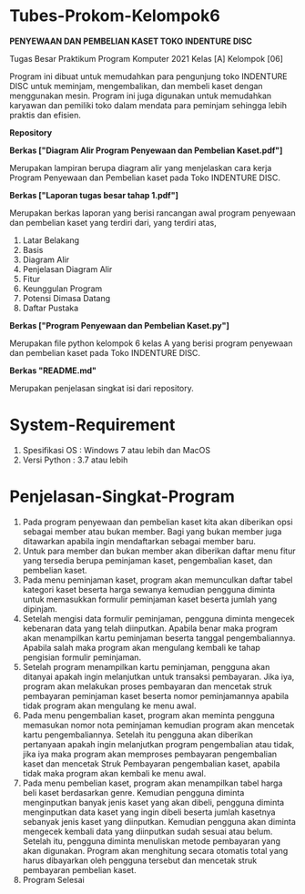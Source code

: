 # Tubes-Prokom-Kelompok6
**PENYEWAAN DAN PEMBELIAN KASET TOKO INDENTURE DISC**

Tugas Besar Praktikum Program Komputer 2021 Kelas [A]
Kelompok [06]

Program ini dibuat untuk memudahkan  para pengunjung toko INDENTURE DISC untuk 
meminjam, mengembalikan, dan membeli kaset dengan menggunakan mesin. Program 
ini juga digunakan untuk memudahkan karyawan dan pemiliki toko dalam mendata 
para peminjam sehingga lebih praktis dan efisien. 

**Repository**

**Berkas ["Diagram Alir Program Penyewaan dan Pembelian Kaset.pdf"]**

Merupakan lampiran berupa diagram alir yang menjelaskan cara kerja Program 
Penyewaan dan Pembelian kaset pada Toko INDENTURE DISC.

**Berkas ["Laporan tugas besar tahap 1.pdf"]**

Merupakan berkas laporan yang berisi rancangan awal program penyewaan dan 
pembelian kaset yang terdiri dari,
yang terdiri atas,
1. Latar Belakang
2. Basis
3. Diagram Alir
4. Penjelasan Diagram Alir
5. Fitur
6. Keunggulan Program
7. Potensi Dimasa Datang
8. Daftar Pustaka

**Berkas ["Program Penyewaan dan Pembelian Kaset.py"]**

Merupakan file python kelompok 6 kelas A yang berisi program penyewaan dan
pembelian kaset pada Toko INDENTURE DISC.

**Berkas "README.md"**

Merupakan penjelasan singkat isi dari repository.

# System-Requirement

1. Spesifikasi OS : Windows 7 atau lebih dan MacOS
2. Versi Python : 3.7 atau lebih

# Penjelasan-Singkat-Program

1. Pada program penyewaan dan pembelian kaset kita akan diberikan opsi sebagai 
   member atau bukan member. Bagi yang bukan member juga ditawarkan apabila ingin 
   mendaftarkan sebagai member baru.
2. Untuk para member dan bukan member akan diberikan daftar menu fitur yang 
   tersedia berupa peminjaman kaset, pengembalian kaset, dan pembelian kaset.
3. Pada menu peminjaman kaset, program akan memunculkan daftar tabel kategori 
   kaset beserta harga sewanya kemudian pengguna diminta untuk memasukkan formulir
   peminjaman kaset beserta jumlah yang dipinjam.
4. Setelah mengisi data formulir peminjaman, pengguna diminta mengecek kebenaran 
   data yang telah diinputkan. Apabila benar maka program akan menampilkan kartu 
   peminjaman beserta tanggal pengembaliannya. Apabila salah maka program akan 
   mengulang kembali ke tahap pengisian formulir peminjaman.
5. Setelah program menampilkan kartu peminjaman, pengguna akan ditanyai 
   apakah ingin melanjutkan untuk transaksi pembayaran. Jika iya, program akan 
   melakukan proses pembayaran dan mencetak struk pembayaran peminjaman kaset 
   beserta nomor peminjamannya apabila tidak program akan mengulang ke menu awal.
6. Pada menu pengembalian kaset, program akan meminta pengguna memasukan nomor 
   nota peminjaman kemudian program akan mencetak kartu pengembaliannya. Setelah 
   itu pengguna akan diberikan pertanyaan apakah ingin melanjutkan program 
   pengembalian atau tidak, jika iya maka program akan memproses pembayaran 
   pengembalian kaset dan mencetak Struk Pembayaran pengembalian kaset, apabila 
   tidak maka program akan kembali ke menu awal.
7. Pada menu pembelian kaset, program akan menampilkan tabel harga beli kaset 
   berdasarkan genre. Kemudian pengguna diminta menginputkan banyak jenis kaset 
   yang akan dibeli, pengguna diminta menginputkan data kaset yang ingin dibeli 
   beserta jumlah kasetnya sebanyak jenis kaset yang diinputkan. Kemudian 
   pengguna akan diminta mengecek kembali data yang diinputkan sudah sesuai 
   atau belum. Setelah itu, pengguna diminta menuliskan metode pembayaran yang 
   akan digunakan. Program akan menghitung secara otomatis total yang harus 
   dibayarkan oleh pengguna tersebut dan mencetak struk pembayaran pembelian kaset.
8. Program Selesai
